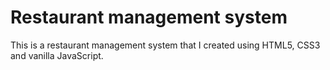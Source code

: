 # Restaurant management system

This is a restaurant management system that I created using HTML5, CSS3 and vanilla JavaScript.
